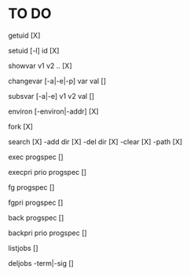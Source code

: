 # TO DO

getuid [X]

setuid [-l] id [X]

showvar v1 v2 .. [X]

changevar [-a|-e|-p] var val []

subsvar [-a|-e] v1 v2 val []

environ [-environ|-addr] [X]

fork [X]

search [X]
       -add dir [X]
       -del dir [X]
       -clear [X]
       -path [X]

exec progspec []

execpri prio progspec []

fg progspec []

fgpri progspec []

back progspec []

backpri prio progspec []

listjobs []

deljobs -term|-sig []
